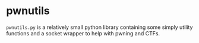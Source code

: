 # pwnutils
`pwnutils.py` is a relatively small python library containing some simply utility functions and a socket wrapper to help with pwning and CTFs.

